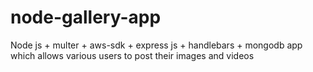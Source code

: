 # node-gallery-app
Node js + multer + aws-sdk + express js + handlebars + mongodb app which allows various users to post their images and videos 
